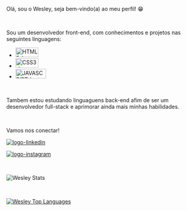 Olá, sou o Wesley, seja bem-vindo(a) ao meu perfil! :grin:

<br>

Sou um desenvolvedor front-end, com conhecimentos e projetos nas seguintes linguagens:
- <img src="https://img.shields.io/badge/HTML5-E34F26?style=for-the-badge&logo=html5&logoColor=white" alt="HTML5-logo" height="25px" width="60px">
- <img src="https://img.shields.io/badge/CSS3-1572B6?style=for-the-badge&logo=css3&logoColor=white" alt="CSS3-logo" height="25px" width="60px">
- <img src="https://img.shields.io/badge/JavaScript-F7DF1E?style=for-the-badge&logo=javascript&logoColor=black" alt="JAVASCRIPT-logo" height="25px" width="80px">

<br>

Tambem estou estudando linguaguens back-end afim de ser um desenvolvedor full-stack e aprimorar ainda mais minhas habilidades.

<br>

Vamos nos conectar!

<a href="https://www.linkedin.com/in/wesleytmarques/"> <img src="https://img.shields.io/badge/LinkedIn-0077B5?style=for-the-badge&logo=linkedin&logoColor=white" alt="logo-linkedin"> 

<a href="https://www.instagram.com/wesley_marques7/"> <img src="https://img.shields.io/badge/Instagram-E4405F?style=for-the-badge&logo=instagram&logoColor=white" alt="logo-instagram"> </a>

<br>

![Wesley Stats](https://github-readme-stats.vercel.app/api?username=WesleyTMarques&show_icons=true&theme=transparent)

<br>

[![Wesley Top Languages](https://github-readme-stats.vercel.app/api/top-langs/?username=WesleyTMarques)](https://github.com/anuraghazra/github-readme-stats)
